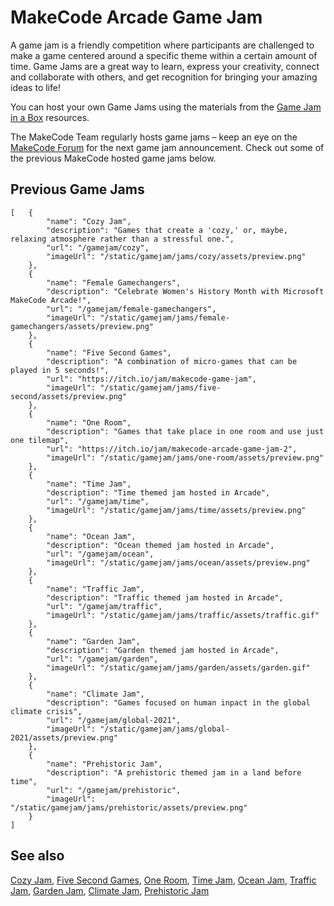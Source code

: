 # MakeCode Arcade Game Jam

A game jam is a friendly competition where participants are challenged to make a game centered around a specific theme within a certain amount of time. Game Jams are a great way to learn, express your creativity, connect and collaborate with others, and get recognition for bringing your amazing ideas to life!

You can host your own Game Jams using the materials from the [Game Jam in a Box](/gamejam/lessons/box) resources.

The MakeCode Team regularly hosts game jams – keep an eye on the [MakeCode Forum](https://forum.makecode.com/c/share-your-arcade-projects-here/5) for the next game jam announcement. Check out some of the previous MakeCode hosted game jams below.

## Previous Game Jams

```codecard
[   {
        "name": "Cozy Jam",
        "description": "Games that create a 'cozy,' or, maybe, relaxing atmosphere rather than a stressful one.",
        "url": "/gamejam/cozy",
        "imageUrl": "/static/gamejam/jams/cozy/assets/preview.png"
    },
    {
        "name": "Female Gamechangers",
        "description": "Celebrate Women's History Month with Microsoft MakeCode Arcade!",
        "url": "/gamejam/female-gamechangers",
        "imageUrl": "/static/gamejam/jams/female-gamechangers/assets/preview.png"
    },
    {
        "name": "Five Second Games",
        "description": "A combination of micro-games that can be played in 5 seconds!",
        "url": "https://itch.io/jam/makecode-game-jam",
        "imageUrl": "/static/gamejam/jams/five-second/assets/preview.png"
    },
    {
        "name": "One Room",
        "description": "Games that take place in one room and use just one tilemap",
        "url": "https://itch.io/jam/makecode-arcade-game-jam-2",
        "imageUrl": "/static/gamejam/jams/one-room/assets/preview.png"
    },
    {
        "name": "Time Jam",
        "description": "Time themed jam hosted in Arcade",
        "url": "/gamejam/time",
        "imageUrl": "/static/gamejam/jams/time/assets/preview.png"
    },
    {
        "name": "Ocean Jam",
        "description": "Ocean themed jam hosted in Arcade",
        "url": "/gamejam/ocean",
        "imageUrl": "/static/gamejam/jams/ocean/assets/preview.png"
    },
    {
        "name": "Traffic Jam",
        "description": "Traffic themed jam hosted in Arcade",
        "url": "/gamejam/traffic",
        "imageUrl": "/static/gamejam/jams/traffic/assets/traffic.gif"
    },
    {
        "name": "Garden Jam",
        "description": "Garden themed jam hosted in Arcade",
        "url": "/gamejam/garden",
        "imageUrl": "/static/gamejam/jams/garden/assets/garden.gif"
    },
    {
        "name": "Climate Jam",
        "description": "Games focused on human inpact in the global climate crisis",
        "url": "/gamejam/global-2021",
        "imageUrl": "/static/gamejam/jams/global-2021/assets/preview.png"
    },
    {
        "name": "Prehistoric Jam",
        "description": "A prehistoric themed jam in a land before time",
        "url": "/gamejam/prehistoric",
        "imageUrl": "/static/gamejam/jams/prehistoric/assets/preview.png"
    }
]
```

## See also

[Cozy Jam](/gamejam/cozy),
[Five Second Games](https://itch.io/jam/makecode-game-jam),
[One Room](https://itch.io/jam/makecode-arcade-game-jam-2),
[Time Jam](/gamejam/time),
[Ocean Jam](/gamejam/ocean),
[Traffic Jam](/gamejam/traffic),
[Garden Jam](/gamejam/garden),
[Climate Jam](/gamejam/global-2021),
[Prehistoric Jam](/gamejam/prehistoric)

